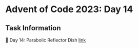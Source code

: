 # Advent of Code 2023: Day 14

## Task Information

🎄 Day 14: Parabolic Reflector Dish
[link](https://adventofcode.com/2023/day/14)